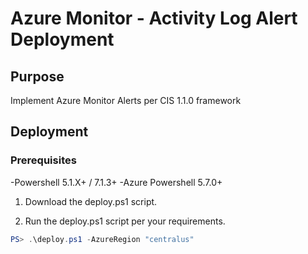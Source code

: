 <h1>Azure Monitor - Activity Log Alert Deployment </h1>

<h2>Purpose</h2>
Implement Azure Monitor Alerts per CIS 1.1.0 framework

<h2>Deployment</h2>

<h3> Prerequisites</h3>
-Powershell 5.1.X+ / 7.1.3+
-Azure Powershell 5.7.0+

1. Download the deploy.ps1 script.

2. Run the deploy.ps1 script per your requirements.
```powershell
PS> .\deploy.ps1 -AzureRegion "centralus"
```